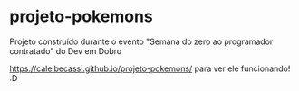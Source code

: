 # projeto-pokemons
Projeto construído durante o evento "Semana do zero ao programador contratado" do Dev em Dobro

https://calelbecassi.github.io/projeto-pokemons/ para ver ele funcionando! :D
